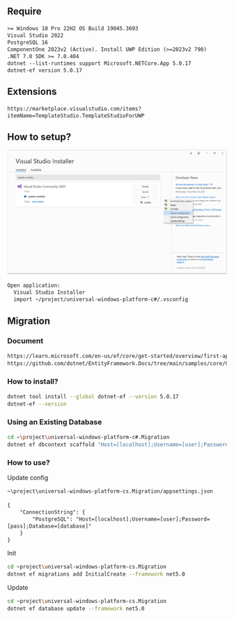 ## Require

```
>= Windows 10 Pro 22H2 OS Build 19045.3693
Visual Studio 2022
PostgreSQL 16
ComponentOne 2023v2 (Active). Install UWP Edition (>=2023v2 790)
.NET 7.0 SDK >= 7.0.404
dotnet --list-runtimes support Microsoft.NETCore.App 5.0.17
dotnet-ef version 5.0.17
```


## Extensions

```
https://marketplace.visualstudio.com/items?itemName=TemplateStudio.TemplateStudioForUWP
```


## How to setup?

![Alt text](./images/visual_studio_installer.png)
```
Open application:
  Visual Studio Installer
  import ~/project/universal-windows-platform-c#/.vsconfig
```

## Migration

### Document

```bash
https://learn.microsoft.com/en-us/ef/core/get-started/overview/first-app?tabs=netcore-cli
https://github.com/dotnet/EntityFramework.Docs/tree/main/samples/core/GetStarted
```

### How to install?

```bash
dotnet tool install --global dotnet-ef --version 5.0.17
dotnet-ef --version
```

### Using an Existing Database

```bash
cd ~\project\universal-windows-platform-c#.Migration
dotnet ef dbcontext scaffold "Host=[localhost];Username=[user];Password=[pass];Database=[database]" Npgsql.EntityFrameworkCore.PostgreSQL
```

### How to use?

Update config
```
~\project\universal-windows-platform-cs.Migration/appsettings.json

{
    "ConnectionString": {
        "PostgreSQL": "Host=[localhost];Username=[user];Password=[pass];Database=[database]"
    }
}
```

Init
```bash 
cd ~project\universal-windows-platform-cs.Migration
dotnet ef migrations add InitialCreate --framework net5.0
```

Update
```bash 
cd ~project\universal-windows-platform-cs.Migration
dotnet ef database update --framework net5.0
```